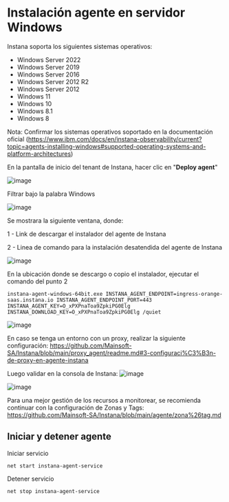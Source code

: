 # Instalación agente en servidor Windows

Instana soporta los siguientes sistemas operativos:
- Windows Server 2022
- Windows Server 2019
- Windows Server 2016
- Windows Server 2012 R2
- Windows Server 2012
- Windows 11
- Windows 10
- Windows 8.1
- Windows 8

Nota: Confirmar los sistemas operativos soportado en la documentación oficial (https://www.ibm.com/docs/en/instana-observability/current?topic=agents-installing-windows#supported-operating-systems-and-platform-architectures)

En la pantalla de inicio del tenant de Instana, hacer clic en "**Deploy agent**"

![image](https://github.com/user-attachments/assets/8a0c2b7b-2956-44ee-aa79-81195d4c3a5b)

Filtrar bajo la palabra Windows

![image](https://github.com/user-attachments/assets/59b45a62-2299-4c76-93dc-0fe009a42e47)

Se mostrara la siguiente ventana, donde:

1 - Link de descargar el instalador del agente de Instana

2 - Linea de comando para la instalación desatendida del agente de Instana

![image](https://github.com/user-attachments/assets/f62f0d3b-a329-43d8-ba1a-9636f23bc487)

En la ubicación donde se descargo o copio el instalador, ejecutar el comando del punto 2
```
instana-agent-windows-64bit.exe INSTANA_AGENT_ENDPOINT=ingress-orange-saas.instana.io INSTANA_AGENT_ENDPOINT_PORT=443 INSTANA_AGENT_KEY=O_xPXPnaToa9ZpkiPG0Elg INSTANA_DOWNLOAD_KEY=O_xPXPnaToa9ZpkiPG0Elg /quiet
```
![image](https://github.com/user-attachments/assets/a2fdcfdd-7deb-4538-ad71-939acfe2eeea)

En caso se tenga un entorno con un proxy, realizar la siguiente configuración:
https://github.com/Mainsoft-SA/Instana/blob/main/proxy_agent/readme.md#3-configuraci%C3%B3n-de-proxy-en-agente-instana

Luego validar en la consola de Instana:
![image](https://github.com/user-attachments/assets/be53e675-3c89-42fc-8ddc-6f543ab1b8d4)

![image](https://github.com/user-attachments/assets/1a980a1e-c921-4f17-9674-0dd02f86203c)

Para una mejor gestión de los recursos a monitorear, se recomienda continuar con la configuración de Zonas y Tags:
https://github.com/Mainsoft-SA/Instana/blob/main/agente/zona%26tag.md

## Iniciar y detener agente

Iniciar servicio
```
net start instana-agent-service
```

Detener servicio
```
net stop instana-agent-service
```

